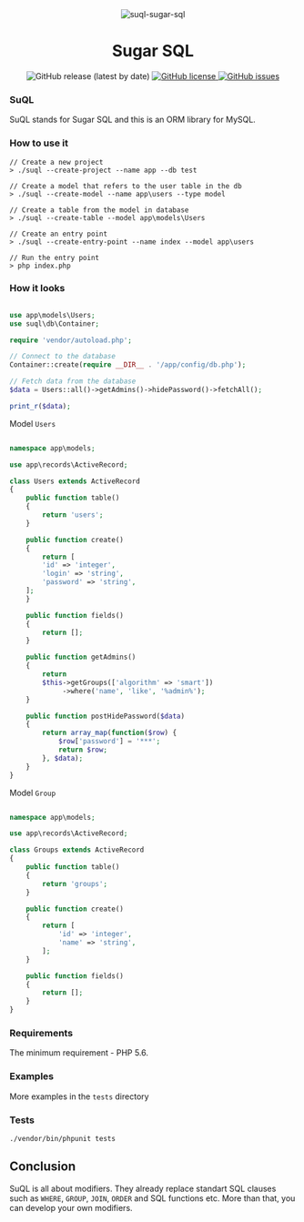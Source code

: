 <div align="center"><img src="https://i.ibb.co/NNq7DLQ/suql-sugar-sql.png" alt="suql-sugar-sql" border="0"></div>
<h1 align="center">Sugar SQL</h1>
<div align="center">
  <img src="https://img.shields.io/github/v/release/sagittaracc/suql" alt="GitHub release (latest by date)"/>
  <a href="https://github.com/sagittaracc/suql/blob/master/LICENSE">
    <img src="https://img.shields.io/github/license/sagittaracc/suql" alt="GitHub license"/>
  </a>
  <a href="https://github.com/sagittaracc/suql/issues">
    <img src="https://img.shields.io/github/issues/sagittaracc/suql" alt="GitHub issues"/>
  </a>
</div>

### SuQL
SuQL stands for Sugar SQL and this is an ORM library for MySQL.

### How to use it
```
// Create a new project
> ./suql --create-project --name app --db test

// Create a model that refers to the user table in the db
> ./suql --create-model --name app\users --type model

// Create a table from the model in database
> ./suql --create-table --model app\models\Users

// Create an entry point
> ./suql --create-entry-point --name index --model app\users

// Run the entry point
> php index.php
```

### How it looks
```php

use app\models\Users;
use suql\db\Container;

require 'vendor/autoload.php';

// Connect to the database
Container::create(require __DIR__ . '/app/config/db.php');

// Fetch data from the database
$data = Users::all()->getAdmins()->hidePassword()->fetchAll();

print_r($data);
```

Model ```Users```
```php

namespace app\models;

use app\records\ActiveRecord;

class Users extends ActiveRecord
{
    public function table()
    {
        return 'users';
    }

    public function create()
    {
    	return [
	    'id' => 'integer',
	    'login' => 'string',
	    'password' => 'string',
	];
    }

    public function fields()
    {
        return [];
    }

    public function getAdmins()
    {
        return
	    $this->getGroups(['algorithm' => 'smart'])
	         ->where('name', 'like', '%admin%');
    }

    public function postHidePassword($data)
    {
        return array_map(function($row) {
            $row['password'] = '***';
            return $row;
        }, $data);
    }
}
```

Model ```Group```
```php

namespace app\models;

use app\records\ActiveRecord;

class Groups extends ActiveRecord
{
    public function table()
    {
        return 'groups';
    }

    public function create()
    {
        return [
            'id' => 'integer',
            'name' => 'string',
        ];
    }

    public function fields()
    {
        return [];
    }
}
```

### Requirements
The minimum requirement - PHP 5.6.

### Examples
More examples in the ```tests``` directory

### Tests
`./vendor/bin/phpunit tests`

## Conclusion
SuQL is all about modifiers. They already replace standart SQL clauses such as `WHERE`, `GROUP`, `JOIN`, `ORDER` and SQL functions etc.
More than that, you can develop your own modifiers.
